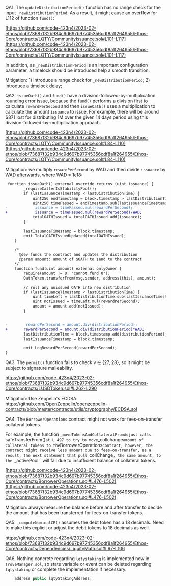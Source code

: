 QA1.  The ``updateDistributionPeriod()`` function has no range check for the input ``_newDistributionPeriod``. As a result, it might cause an overflow for L112 of function ``fund()``: 

[https://github.com/code-423n4/2023-02-ethos/blob/73687f32b934c9d697b97745356cdf8a1f264955/Ethos-Core/contracts/LQTY/CommunityIssuance.sol#L101-L117](https://github.com/code-423n4/2023-02-ethos/blob/73687f32b934c9d697b97745356cdf8a1f264955/Ethos-Core/contracts/LQTY/CommunityIssuance.sol#L101-L117)

In addition, as ``_newDistributionPeriod`` is an important configuration parameter, a timelock should be introduced  help a smooth transition. 

Mitigation: 1) introduce a range check for ``_newDistributionPeriod``; 2) introduce a timelock delay; 


QA2. ``issueOath()`` and ``fund()`` have a division-followed-by-multiplication rounding error issue, because the ``fund()`` performs a division first to calculate ``rewardPerSecond`` and then   ``issueOath()`` uses a multiplication to calculate the amount ``issuance`` to issue. For example, there will be around $871 lost for distributing 1M over the given 14 days period using this division-followed-by-multiplication approach. 

[https://github.com/code-423n4/2023-02-ethos/blob/73687f32b934c9d697b97745356cdf8a1f264955/Ethos-Core/contracts/LQTY/CommunityIssuance.sol#L84-L110](https://github.com/code-423n4/2023-02-ethos/blob/73687f32b934c9d697b97745356cdf8a1f264955/Ethos-Core/contracts/LQTY/CommunityIssuance.sol#L84-L110)

Mitigation: we multiply ``rewardPerSecond`` by WAD and then divide ``issuance`` by WAD afterwards, where WAD = 1e18:

```diff
 function issueOath() external override returns (uint issuance) {
        _requireCallerIsStabilityPool();
        if (lastIssuanceTimestamp < lastDistributionTime) {
            uint256 endTimestamp = block.timestamp > lastDistributionTime ? lastDistributionTime : block.timestamp;
            uint256 timePassed = endTimestamp.sub(lastIssuanceTimestamp);
-            issuance = timePassed.mul(rewardPerSecond);
+            issuance = timePassed.mul(rewardPerSecond)/WAD;
            totalOATHIssued = totalOATHIssued.add(issuance);
        }

        lastIssuanceTimestamp = block.timestamp;
        emit TotalOATHIssuedUpdated(totalOATHIssued);
    }

    /*
      @dev funds the contract and updates the distribution
      @param amount: amount of $OATH to send to the contract
    */
    function fund(uint amount) external onlyOwner {
        require(amount != 0, "cannot fund 0");
        OathToken.transferFrom(msg.sender, address(this), amount);

        // roll any unissued OATH into new distribution
        if (lastIssuanceTimestamp < lastDistributionTime) {
            uint timeLeft = lastDistributionTime.sub(lastIssuanceTimestamp);
            uint notIssued = timeLeft.mul(rewardPerSecond);
            amount = amount.add(notIssued);
        }


-        rewardPerSecond = amount.div(distributionPeriod);
+       rewardPerSecond = amount.div(distributionPeriod)*WAD;
        lastDistributionTime = block.timestamp.add(distributionPeriod);
        lastIssuanceTimestamp = block.timestamp;

        emit LogRewardPerSecond(rewardPerSecond);
}
```

QA3. The ``permit()`` function fails to check v ∈ {27, 28}, so it might be subject to signature malleability.

https://github.com/code-423n4/2023-02-ethos/blob/73687f32b934c9d697b97745356cdf8a1f264955/Ethos-Core/contracts/LUSDToken.sol#L262-L290

Mitigation: 
Use Zeppelin's ECDSA: https://github.com/OpenZeppelin/openzeppelin-contracts/blob/master/contracts/utils/cryptography/ECDSA.sol

QA4. The ``BorrowerOperations`` contract might not work for fees-on-transfer collateral tokens. 

For example, the function ``_moveTokensAndCollateralFromAdjust calls ``safeTransferFrom()`` at L 497 to try to move ``_collchange`` amount of collateral tokens to the ``BorrowerOperations`` contract, however, the contract might receive less amount due to fees-on-transfer, as a result, the next statement that pull ``_collChange``, the same amount, to the ``_activePool`` will fail due to insufficient balance of collateral tokens. 

[https://github.com/code-423n4/2023-02-ethos/blob/73687f32b934c9d697b97745356cdf8a1f264955/Ethos-Core/contracts/BorrowerOperations.sol#L476-L502](https://github.com/code-423n4/2023-02-ethos/blob/73687f32b934c9d697b97745356cdf8a1f264955/Ethos-Core/contracts/BorrowerOperations.sol#L476-L502)

Mitigation: always measure the  balance before and after transfer to decide the amount that has been transferred for fees-on-transfer tokens. 

QA5: ``_computeNominalCR()`` assumes the debt token has a 18 decimals. Need to make this explicit or adjust the debit tokens to 18 decimals as well. 

https://github.com/code-423n4/2023-02-ethos/blob/73687f32b934c9d697b97745356cdf8a1f264955/Ethos-Core/contracts/Dependencies/LiquityMath.sol#L97-L106

QA6. Nothing concrete regarding ``lqtystaking`` is implemented now in ``TroveManager.sol``, so state variable or event can be deleted regarding ``lqtystaking`` or complete the implementation if necessary.
```javascript
    address public lqtyStakingAddress;
```
